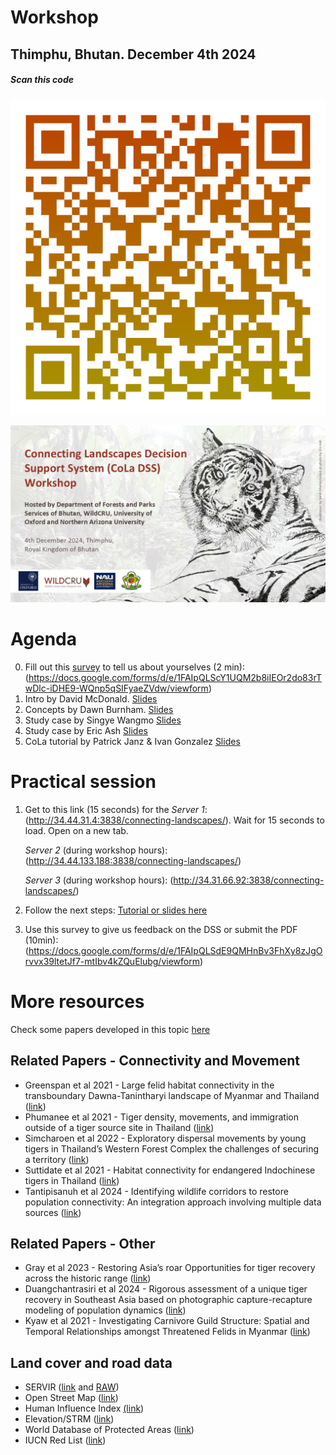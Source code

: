 # Workshop
## Thimphu, Bhutan. December 4th 2024

##### *Scan this code*
![QRcode](https://github.com/connectingLandscapes/cola/blob/main/workshops/Thimphu_2024-12-04/qr-code-Bhutan.png?raw=true)

![banner](https://github.com/connectingLandscapes/cola/blob/main/workshops/Thimphu_2024-12-04/ebanner.png?raw=true)


# Agenda


0. Fill out this [survey](https://docs.google.com/forms/d/e/1FAIpQLScY1UQM2b8iIEOr2do83rTwDlc-iDHE9-WQnp5qSIFyaeZVdw/viewform) to tell us about yourselves (2 min): (https://docs.google.com/forms/d/e/1FAIpQLScY1UQM2b8iIEOr2do83rTwDlc-iDHE9-WQnp5qSIFyaeZVdw/viewform)
1. Intro by David McDonald. [Slides](https://drive.google.com/open?id=1oAsKZAhw81zyzPKbyS0ehC6fG1ZYir1y&usp=drive_fs)
2. Concepts by Dawn Burnham. [Slides](https://docs.google.com/presentation/d/1nvz7o9J4YcKl4p9okQ_1BGo8AiVj5awr?rtpof=true&usp=drive_fs)
3. Study case by Singye Wangmo [Slides]()
4. Study case by Eric Ash [Slides](https://drive.google.com/open?id=1o5YLn2k49cGJCzKHz5ncWYrKj5D4TUuZ&usp=drive_fs)
5. CoLa tutorial by Patrick Janz & Ivan Gonzalez [Slides](https://docs.google.com/presentation/d/1z1BYs3Y-5hjYH4oByVFvGQdIHjPyBx5N/edit?usp=sharing&ouid=103068293807996405041&rtpof=true&sd=true)

# Practical session

 1. Get to this link (15 seconds) for the *Server 1*: (http://34.44.31.4:3838/connecting-landscapes/).  Wait for 15 seconds to load. Open on a new tab.

	*Server 2* (during workshop hours): (http://34.44.133.188:3838/connecting-landscapes/)
			
	*Server 3* (during workshop hours): (http://34.31.66.92:3838/connecting-landscapes/)

2. Follow the next steps: [Tutorial or slides here](https://docs.google.com/presentation/d/18iNtXGxe_NAlaNdxGC9xb_OBJrwRIzXI/edit?usp=sharing&ouid=103068293807996405041&rtpof=true&sd=true)


3. Use this survey to give us feedback on the DSS or submit the PDF (10min): (https://docs.google.com/forms/d/e/1FAIpQLSdE9QMHnBv3FhXy8zJgOrvvx39ltetJf7-mtIbv4kZQuElubg/viewform)



# More resources

Check some papers developed in this topic [here](https://u.pcloud.link/publink/show?code=kZdTk05ZTYW2emf9gep6ahhBKd9NOQ9LcTsV)


## Related Papers - Connectivity and Movement
- Greenspan et al 2021 - Large felid habitat connectivity in the transboundary Dawna-Tanintharyi landscape of Myanmar and Thailand ([link](https://doi.org/10.1007/s10980-021-01316-5))
- Phumanee et al 2021 - Tiger density, movements, and immigration outside of a tiger source site in Thailand ([link](https://doi.org/10.1111/csp2.560))
- Simcharoen et al 2022 - Exploratory dispersal movements by young tigers in Thailand’s Western Forest Complex the challenges of securing a territory ([link](https://doi.org/10.1007/s13364-021-00602-6))
- Suttidate et al 2021 - Habitat connectivity for endangered Indochinese tigers in Thailand ([link](https://doi.org/10.1016/j.gecco.2021.e01718)) 
- Tantipisanuh et al 2024 - Identifying wildlife corridors to restore population connectivity: An integration approach involving multiple data sources ([link](https://doi.org/10.1016/j.gecco.2024.e03015))

## Related Papers - Other
- Gray et al 2023 - Restoring Asia’s roar Opportunities for tiger recovery across the historic range ([link](https://www.frontiersin.org/articles/10.3389/fcosc.2023.1124340/full))
- Duangchantrasiri et al 2024 - Rigorous assessment of a unique tiger recovery in Southeast Asia based on photographic capture-recapture modeling of population dynamics ([link](https://doi.org/10.1016/j.gecco.2024.e03016))
- Kyaw et al 2021 - Investigating Carnivore Guild Structure: Spatial and Temporal Relationships amongst Threatened Felids in Myanmar ([link](https://doi.org/10.3390/ijgi10120808))

## Land cover and road data

- SERVIR ([link](https://www.landcovermapping.org/en/landcover/) and [RAW](https://www.landcovermapping.org/en/landcover/))
- Open Street Map ([link](https://www.openstreetmap.org/))
- Human Influence Index [(link](https://www.earthdata.nasa.gov/data/catalog/sedac-ciesin-sedac-lwp2-hii-geog-2.00))
- Elevation/STRM ([link](https://dwtkns.com/srtm30m/))
- World Database of Protected Areas ([link](https://www.protectedplanet.net/en/search-areas?geo_type=region))
- IUCN Red List ([link](https://www.iucnredlist.org/)) 


